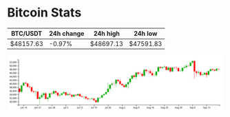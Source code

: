 # Bitcoin Stats

BTC/USDT|24h change|24h high|24h low|
|---|---|---|---|
|$48157.63|-0.97%|$48697.13|$47591.83|

<img src="./chart.svg">
